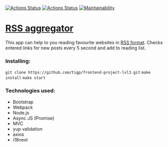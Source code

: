 [![Actions Status](https://github.com/tigp/frontend-project-lvl2/workflows/hexlet-check/badge.svg)](https://github.com/tigp/frontend-project-lvl3/actions)
[![Actions Status](https://github.com/tigp/frontend-project-lvl2/workflows/linter/badge.svg)](https://github.com/tigp/frontend-project-lvl2/actions)
[![Maintainability](https://api.codeclimate.com/v1/badges/78868d510459953ea872/maintainability)](https://codeclimate.com/github/tigp/frontend-project-lvl3/maintainability)

# [RSS aggregator](https://rss-app-tawny.vercel.app/)

This app can help to you reading favourite websites in [RSS format](https://en.wikipedia.org/wiki/RSS).
Checks entered links for new posts every 5 second and add to reading list.

### Installing:
``git clone https://github.com/tigp/frontend-project-lvl3.git``
``make install``
``make start``

### **Technologies used**:
- Bootstrap
- Webpack
- Node.js
- Async JS (Promise)
- MVC
- yup validation
- axios
- i18next